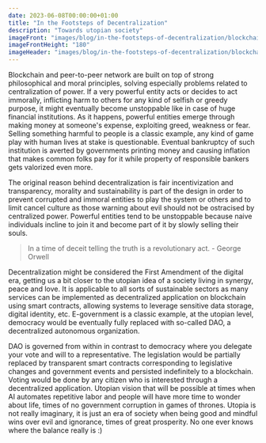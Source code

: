 ```yaml
---
date: 2023-06-08T00:00:00+01:00
title: "In the Footsteps of Decentralization"
description: "Towards utopian society"
imageFront: "images/blog/in-the-footsteps-of-decentralization/blockchain-shadow.png"
imageFrontHeight: "180"
imageHeader: "images/blog/in-the-footsteps-of-decentralization/blockchain-header.png"
---
```


Blockchain and peer-to-peer network are built on top of strong philosophical and moral principles, solving especially
problems related to centralization of power. If a very powerful entity acts or decides to act immorally, inflicting
harm to others for any kind of selfish or greedy purpose, it might eventually become unstoppable like in case of huge 
financial institutions. As it happens, powerful entities emerge through making money at someone's expense, exploiting greed,
weakness or fear. Selling something harmful to people is a classic example, any kind of game play with human lives at
stake is questionable. Eventual bankruptcy of such institution is averted by governments printing money and causing
inflation that makes common folks pay for it while property of responsible bankers gets valorized even more. 

The original reason behind decentralization is fair incentivization and transparency, morality and sustainability is part
of the design in order to prevent corrupted and immoral entities to play the system or others and to limit cancel culture
as those warning about evil should not be ostracised by centralized power. Powerful entities tend to be unstoppable because
naive individuals incline to join it and become part of it by slowly selling their souls. 

> In a time of deceit telling the truth is a revolutionary act. - George Orwell

Decentralization might be considered the First Amendment of the digital era, getting us a bit closer to the utopian idea
of a society living in synergy, peace and love. It is applicable to all sorts of sustainable sectors as many services can
be implemented as decentralized application on blockchain using smart contracts, allowing systems to leverage sensitive
data storage, digital identity, etc. E-government is a classic example, at the utopian level, democracy would be eventually
fully replaced with so-called DAO, a decentralized autonomous organization.

DAO is governed from within in contrast to democracy where you delegate your vote and will to a representative. 
The legislation would be partially replaced by transparent smart contracts corresponding to legislative changes and government
events and persisted indefinitely to a blockchain. Voting would be done by any citizen who is interested through a
decentralized application. Utopian vision that will be possible at times when AI automates repetitive labor and people
will have more time to wonder about life, times of no government corruption in games of thrones. Utopia is not really
imaginary, it is just an era of society when being good and mindful wins over evil and ignorance, times of great
prosperity. No one ever knows where the balance really is :)